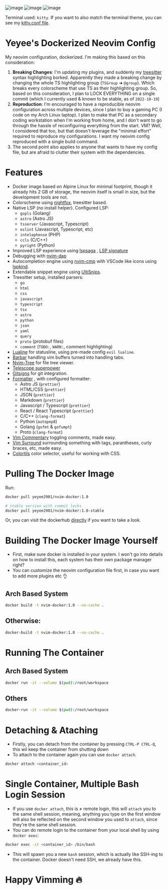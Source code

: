 ![image](https://user-images.githubusercontent.com/55247343/197177760-acc63637-fe01-4bda-b26b-de1e2582d375.png)
![image](https://user-images.githubusercontent.com/55247343/197178049-8ba20c75-9be6-4113-8eec-d7fd87ac2d95.png)
![image](https://user-images.githubusercontent.com/55247343/197178140-5445b53b-4a50-4805-82c0-5f083a767617.png)

Terminal used: `kitty`. If you want to also match the terminal theme, you can see my [kitty.conf file](https://github.com/yeyee2901/ark-linux-dot/blob/master/.config/kitty/kitty.conf).

# Yeyee's Dockerized Neovim Config
My neovim configuration, dockerized. I'm making this based on this consideration:
1. **Breaking Changes**: I'm updating my plugins, and suddenly my [treesitter](https://github.com/nvim-treesitter/nvim-treesitter) syntax highlighting borked. Apparently they made a breaking change by changing the whole TS highlighting group (`TSGroup` ➜  `@group`). Which breaks every colorscheme that use TS as their highlighting group. So, based on this consideration, I plan to LOCK EVERYTHING on a single commit (which I currently used & known to be stable, as of `2022-10-19`)
2. **Reproduction**: I'm encouraged to have a reproducible neovim configuration across multiple devices, since I plan to buy a gaming PC (I code on my Arch Linux laptop). I plan to make that PC as a secondary coding workstation when I'm working from home, and I don't want to go through the hassle of reconfiguring everything from the start. VM? Well, I considered that too, but that doesn't leverage the "minimal effort" required to reproduce my configurations. I want my neovim config reproduced with a single build command.
3. The second point also applies to anyone that wants to have my config file, but are afraid to clutter their system with the dependencies.

# Features
- Docker image based on Alpine Linux for minimal footprint, though it already hits 2 GB of storage, the neovim itself is small in size, but the development tools are not.
- Colorscheme using [nightfox](https:/github.com/EdenEast/nightfox.nvim), treesitter based.
- Native LSP (no install helper). Configured LSP:
    - `gopls` (Golang)
    - `astro` (Astro JS)
    - `tsserver` (Javascript, Typescript)
    - `eslint` (Javascript, Typescript, etc)
    - `intelephense` (PHP)
    - `ccls` (C/C++)
    - `pyright` (Python)
- Improved LSP experience using [lspsaga](https://github.com/glepnir/lspsaga.nvim) , [LSP signature](https://github.com/ray-x/lsp_signature.nvim)
- Debugging with [nvim-dap](https://github.com/mhfussenegger/nvim-dap)
- Autocompletion engine using [nvim-cmp](https://github.com/hrsh7th/nvim-cmp) with VSCode like icons using [lspkind](https://github.com/onsails/lspkind.nvim).
- Extendable snippet engine using [UltiSnips](https://github.com/SirVer/ultisnips).
- Treesitter setup, installed parsers:
    - `go` 
    - `html` 
    - `css`
    - `javascript` 
    - `typescript`
    - `tsx` 
    - `astro` 
    - `python` 
    - `json` 
    - `yaml` 
    - `query` 
    - `proto` (protobuf files)
    - `comment` (`TODO:`, `WARN:`, comment highlighting)
- [Lualine](https://github.com/nvim-lualine/lualine.nvim) for statusline, using pre-made config `evil lualine`.
- [Barbar](https://github.com/romgrk/barbar.nvim) handling vim buffers turned into handling tabs.
- [Nvim-Tree](https://github.com/kyazdani42/nvim-tree.lua) for file tree viewer.
- [Telescope superpower](https://github.com/nvim-telescope/telescope.nvim)
- [Gitsigns](https://github.com/lewis6991/gitsigns.nvim) for git integration.
- [Formatter](https://github.com/mhartington/formatter.nvim) , with configured formatter:
    - Astro JS (`prettier`)
    - HTML/CSS (`prettier`)
    - JSON (`prettier`)
    - Markdown (`prettier`)
    - Javascript / Typescript (`prettier`)
    - React / React Typescript (`prettier`)
    - C/C++ (`clang-format`)
    - Python (`autopep8`)
    - Golang (`gofmt` & `gofumpt`)
    - Proto (`clang-format`)
- [Vim Commentary](https://github.com/tpope/vim-commentary) toggling comments, made easy.
- [Vim Surround](https://github.com/tpope/vim-surround) surrounding something with tags, parantheses, curly braces, etc, made easy.
- [Colortils](https://github.com/max397574) color selector, useful for working with CSS.

# Pulling The Docker Image
Run:
```bash
docker pull yeyee2901/nvim-docker:1.0

# stable version with commit locks
docker pull yeyee2901/nvim-docker:1.0-stable
```
Or, you can visit the dockerhub [directly](https://hub.docker.com/repository/docker/yeyee2901/nvim-docker) if you want to take a look.

# Building The Docker Image Yourself
- First, make sure docker is installed in your system. I won't go into details on how to install this, each system has their own package manager right?
- You can customize the neovim configuration file first, in case you want to add more plugins etc 👌
## Arch Based System
```bash
docker build -t nvim-docker:1.0 --no-cache .
```
## Otherwise:
```bash
docker-build -t nvim-docker:1.0 --no-cache .
```


# Running The Container
## Arch Based System
```bash
docker run -it --volume $(pwd):/root/workspace
```
## Others
```bash
docker-run -it --volume $(pwd):/root/workspace
```

# Detaching & Ataching
- Firstly, you can detach from the container by pressing `CTRL-P CTRL-Q`, this wil keep the container from shutting down
- To attach to the container again you can use `docker attach`.
```bash
docker attach <container_id>
```

# Single Container, Multiple Bash Login Session
- If you use `docker attach`, this is ≠ remote login, this will `attach` you to the same shell session, meaning, anything you type on the first window will also be reflected on the second window you used to `attach`, since they're the same shell session.
- You can do remote login to the container from your local shell by using `docker exec`:
```bash
docker exec -it <container_id> /bin/bash
```
- This will spawn you a new `bash` session, which is actually like SSH-ing to the container. Docker doesn't need SSH, we already have this.

# Happy Vimming 🔥

